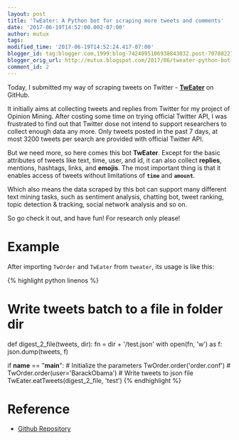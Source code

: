 ```yaml
---
layout: post
title: 'TwEater: A Python bot for scraping more tweets and comments'
date: '2017-06-19T14:52:00.002-07:00'
author: mutux
tags:
modified_time: '2017-06-19T14:52:24.417-07:00'
blogger_id: tag:blogger.com,1999:blog-7424095106938843032.post-7070822754424735799
blogger_orig_url: http://mutux.blogspot.com/2017/06/tweater-python-bot-for-harvesting-much.html
comment_id: 2
---
```


Today, I submitted my way of scraping tweets on Twitter - **[TwEater](https://github.com/mutux/TwEater)** on GitHub.

It initially aims at collecting tweets and replies from Twitter for my project of Opinion Mining. After costing some time on trying official Twitter API, I was frustrated to find out that Twitter dose not intend to support researchers to collect enough data any more. Only tweets posted in the past 7 days, at most 3200 tweets per search are provided with official Twitter API.

But we need more, so here comes this bot **TwEater**. Except for the basic attributes of tweets like text, time, user, and id, it can also collect **replies**, mentions, hashtags, links, and **emojis**. The most important thing is that it enables access of tweets without limitations of **`time`** and **`amount`**.

Which also means the data scraped by this bot can support many different text mining tasks, such as sentiment analysis, chatting bot, tweet ranking, topic detection & tracking, social network analysis and so on.

So go check it out, and have fun! For research only please!

# Example

After importing `TwOrder` and `TwEater` from `tweater`, its usage is like this:

{% highlight python linenos %}
# Write tweets batch to a file in folder dir
def digest_2_file(tweets, dir):
    fn = dir + '/test.json'
    with open(fn, 'w') as f:
        json.dump(tweets, f)


if __name__ == "__main__":
    # Initialize the parameters
    TwOrder.order('order.conf') # TwOrder.order(user='BarackObama')
    # Write tweets to json file
    TwEater.eatTweets(digest_2_file, 'test')
{% endhighlight %}

# Reference
+ [Github Repository](https://github.com/mutux/TwEater)
